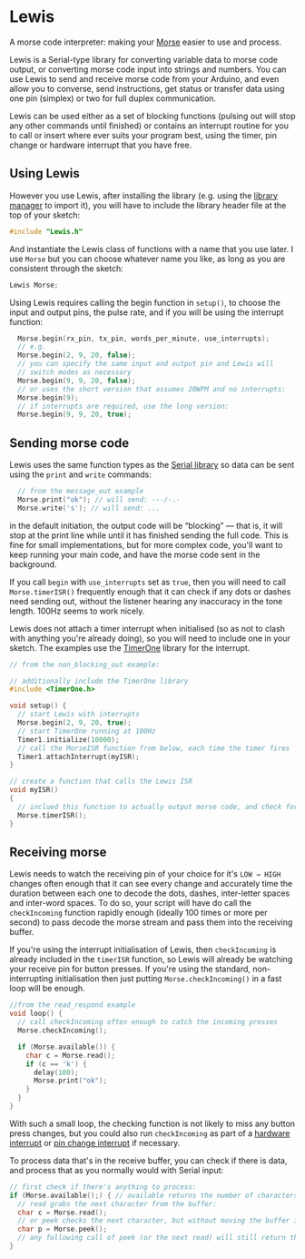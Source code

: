 Lewis
=====

A morse code interpreter: making your [Morse](https://en.wikipedia.org/wiki/Inspector_Morse_(TV_series)) easier to use and process.

Lewis is a Serial-type library for converting variable data to morse code output, or converting morse code input into strings and numbers. You can use Lewis to send and receive morse code from your Arduino, and even allow you to converse, send instructions, get status or transfer data using one pin (simplex) or two for full duplex communication.

Lewis can be used either as a set of blocking functions (pulsing out will stop any other commands until finished) or contains an interrupt routine for you to call or insert where ever suits your program best, using the timer, pin change or hardware interrupt that you have free.

Using Lewis
-----------

However you use Lewis, after installing the library (e.g. using the [library manager](https://www.arduino.cc/en/Guide/Libraries#toc2) to import it), you will have to include the library header file at the top of your sketch:

```cpp
#include "Lewis.h"
```

And instantiate the Lewis class of functions with a name that you use later. I use `Morse` but you can choose whatever name you like, as long as you are consistent through the sketch:

```cpp
Lewis Morse;
```

Using Lewis requires calling the begin function in `setup()`, to choose the input and output pins, the pulse rate, and if you will be using the interrupt function:

```cpp
  Morse.begin(rx_pin, tx_pin, words_per_minute, use_interrupts);
  // e.g.
  Morse.begin(2, 9, 20, false);
  // you can specify the same input and output pin and Lewis will
  // switch modes as necessary
  Morse.begin(9, 9, 20, false);
  // or uses the short version that assumes 20WPM and no interrupts:
  Morse.begin(9);
  // if interrupts are required, use the long version:
  Morse.begin(9, 9, 20, true);
```

Sending morse code
------------------

Lewis uses the same function types as the [Serial library](https://www.arduino.cc/en/Reference/Serial) so data can be sent using the `print` and `write` commands:

```cpp
  // from the message_out example
  Morse.print("ok"); // will send: ---/-.-
  Morse.write('s'); // will send: ...
```

in the default initiation, the output code will be “blocking” — that is, it will stop at the print line while until it has finished sending the full code. This is fine for small implementations, but for more complex code, you'll want to keep running your main code, and have the morse code sent in the background.

If you call `begin` with `use_interrupts` set as `true`, then you will need to call `Morse.timerISR()` frequently enough that it can check if any dots or dashes need sending out, without the listener hearing any inaccuracy in the tone length. 100Hz seems to work nicely.

Lewis does not attach a timer interrupt when initialised (so as not to clash with anything you're already doing), so you will need to include one in your sketch. The examples use the [TimerOne](https://github.com/PaulStoffregen/TimerOne) library for the interrupt.

```cpp
// from the non_blocking_out example:

// additionally include the TimerOne library
#include <TimerOne.h>

void setup() {
  // start Lewis with interrupts
  Morse.begin(2, 9, 20, true);
  // start TimerOne running at 100Hz
  Timer1.initialize(10000);
  // call the MorseISR function from below, each time the timer fires
  Timer1.attachInterrupt(myISR);
}

// create a function that calls the Lewis ISR
void myISR()
{
  // inclued this function to actually output morse code, and check for input
  Morse.timerISR();
}
```

Receiving morse
---------------

Lewis needs to watch the receiving pin of your choice for it's `LOW → HIGH` changes often enough that it can see every change and accurately time the duration between each one to decode the dots, dashes, inter-letter spaces and inter-word spaces. To do so, your script will have do call the `checkIncoming` function rapidly enough (ideally 100 times or more per second) to pass decode the morse stream and pass them into the receiving buffer.

If you're using the interrupt initialisation of Lewis, then `checkIncoming` is already included in the `timerISR` function, so Lewis will already be watching your receive pin for button presses. If you're using the standard, non-interrupting initialisation then just putting `Morse.checkIncoming()` in a fast loop will be enough.

```cpp
//from the read_respond example
void loop() {
  // call checkIncoming often enough to catch the incoming presses
  Morse.checkIncoming();

  if (Morse.available()) {
    char c = Morse.read();
    if (c == 'k') {
      delay(100);
      Morse.print("ok");
    }
  }
}
```

With such a small loop, the checking function is not likely to miss any button press changes, but you could also run `checkIncoming` as part of a [hardware interrupt](https://www.arduino.cc/en/Reference/AttachInterrupt) or [pin change interrupt](http://www.geertlangereis.nl/Electronics/Pin_Change_Interrupts/PinChange_en.html) if necessary.

To process data that's in the receive buffer, you can check if there is data, and process that as you normally would with Serial input:

```cpp
// first check if there's anything to process:
if (Morse.available();) { // available returns the number of characters available
  // read grabs the next character from the buffer:
  char c = Morse.read();
  // or peek checks the next character, but without moving the buffer index forward
  char p = Morse.peek();
  // any following call of peek (or the next read) will still return the same letter
}
```
